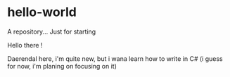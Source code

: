 # hello-world
A repository... Just for starting

Hello there !

Daerendal here, i'm quite new, but i wana learn how to write in C# (i guess for now, i'm planing on focusing on it)

